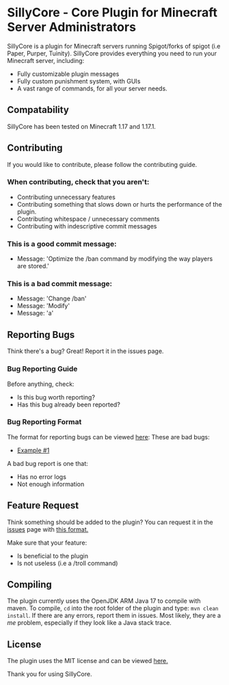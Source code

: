 # SillyCore - Core Plugin for Minecraft Server Administrators

SillyCore is a plugin for Minecraft servers running Spigot/forks of spigot (i.e Paper, Purper, Tuinity). SillyCore provides everything you need to run your Minecraft server, including:

- Fully customizable plugin messages
- Fully custom punishment system, with GUIs
- A vast range of commands, for all your server needs. 

## Compatability

SillyCore has been tested on Minecraft 1.17 and 1.17.1.

## Contributing

If you would like to contribute, please follow the contributing guide. 

### When contributing, check that you aren't:

- Contributing unnecessary features
- Contributing something that slows down or hurts the performance of the plugin.
- Contributing whitespace / unnecessary comments
- Contributing with indescriptive commit messages

### This is a good commit message:

- Message: 'Optimize the /ban command by modifying the way players are stored.'

### This is a bad commit message:
- Message: 'Change /ban'
- Message: 'Modify'
- Message: 'a'

## Reporting Bugs

Think there's a bug? Great! Report it in the issues page.

### Bug Reporting Guide 

Before anything, check:
- Is this bug worth reporting? 
- Has this bug already been reported?

### Bug Reporting Format

The format for reporting bugs can be viewed [here](https://git.sillysock.codes/Sillysock/SillyCore/issues/2):
These are bad bugs:

- [Example #1](https://git.sillysock.codes/Sillysock/SillyCore/issues/3#issuecomment-3)

A bad bug report is one that:

- Has no error logs
- Not enough information

## Feature Request

Think something should be added to the plugin? You can request it in the [issues](https://git.sillysock.codes/Sillysock/SillyCore/issues/) page with [this format.](https://git.sillysock.codes/Sillysock/SillyCore/issues/4)

Make sure that your feature:

- Is beneficial to the plugin
- Is not useless (i.e a /troll command)

## Compiling

The plugin currently uses the OpenJDK ARM Java 17 to compile with maven. To compile, `cd` into the root folder of the plugin
and type: `mvn clean install`. If there are any errors, report them in issues. Most likely, they are a *me* problem, especially if they look like a Java stack trace.

## License
The plugin uses the MIT license and can be viewed [here.](https://git.sillysock.codes/Sillysock/SillyCore/src/branch/dev/test/temppunishment/LICENSE.md)

Thank you for using SillyCore.
